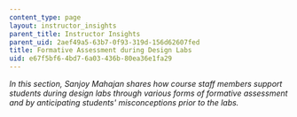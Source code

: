 ```yaml
---
content_type: page
layout: instructor_insights
parent_title: Instructor Insights
parent_uid: 2aef49a5-63b7-0f93-319d-156d62607fed
title: Formative Assessment during Design Labs
uid: e67f5bf6-4bd7-6a03-436b-80ea36e1fa29
---
```


_In this section, Sanjoy Mahajan shares how course staff members support students during design labs through various forms of formative assessment and by anticipating students' misconceptions prior to the labs._